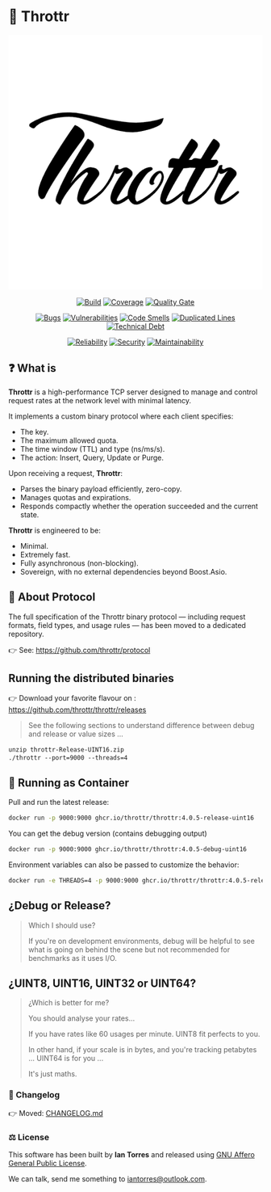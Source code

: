 # 🚀 Throttr

<p align="center"><a href="https://throttr.cl" target="_blank"><img src="./throttr.png" alt="Throttr"></a></p>

<p align="center">
<a href="https://github.com/throttr/throttr/actions/workflows/build.yml"><img src="https://github.com/throttr/throttr/actions/workflows/build.yml/badge.svg" alt="Build"></a>
<a href="https://codecov.io/gh/throttr/throttr"><img src="https://codecov.io/gh/throttr/throttr/graph/badge.svg?token=QCWYBNCJ0T" alt="Coverage"></a>
<a href="https://sonarcloud.io/project/overview?id=throttr_throttr"><img src="https://sonarcloud.io/api/project_badges/measure?project=throttr_throttr&metric=alert_status" alt="Quality Gate"></a>
</p>

<p align="center">
<a href="https://sonarcloud.io/project/overview?id=throttr_throttr"><img src="https://sonarcloud.io/api/project_badges/measure?project=throttr_throttr&metric=bugs" alt="Bugs"></a>
<a href="https://sonarcloud.io/project/overview?id=throttr_throttr"><img src="https://sonarcloud.io/api/project_badges/measure?project=throttr_throttr&metric=vulnerabilities" alt="Vulnerabilities"></a>
<a href="https://sonarcloud.io/project/overview?id=throttr_throttr"><img src="https://sonarcloud.io/api/project_badges/measure?project=throttr_throttr&metric=code_smells" alt="Code Smells"></a>
<a href="https://sonarcloud.io/project/overview?id=throttr_throttr"><img src="https://sonarcloud.io/api/project_badges/measure?project=throttr_throttr&metric=duplicated_lines_density" alt="Duplicated Lines"></a>
<a href="https://sonarcloud.io/project/overview?id=throttr_throttr"><img src="https://sonarcloud.io/api/project_badges/measure?project=throttr_throttr&metric=sqale_index" alt="Technical Debt"></a>
</p>

<p align="center">
<a href="https://sonarcloud.io/project/overview?id=throttr_throttr"><img src="https://sonarcloud.io/api/project_badges/measure?project=throttr_throttr&metric=reliability_rating" alt="Reliability"></a>
<a href="https://sonarcloud.io/project/overview?id=throttr_throttr"><img src="https://sonarcloud.io/api/project_badges/measure?project=throttr_throttr&metric=security_rating" alt="Security"></a>
<a href="https://sonarcloud.io/project/overview?id=throttr_throttr"><img src="https://sonarcloud.io/api/project_badges/measure?project=throttr_throttr&metric=sqale_rating" alt="Maintainability"></a>
</p>

## ❓ What is 

**Throttr** is a high-performance TCP server designed to manage and control request rates at the network level with minimal latency.

It implements a custom binary protocol where each client specifies:

- The key. 
- The maximum allowed quota.
- The time window (TTL) and type (ns/ms/s).
- The action: Insert, Query, Update or Purge.

Upon receiving a request, **Throttr**:

- Parses the binary payload efficiently, zero-copy.
- Manages quotas and expirations.
- Responds compactly whether the operation succeeded and the current state.

**Throttr** is engineered to be:

- Minimal.
- Extremely fast.
- Fully asynchronous (non-blocking).
- Sovereign, with no external dependencies beyond Boost.Asio.

## 📜 About Protocol

The full specification of the Throttr binary protocol — including request formats, field types, and usage rules — has been moved to a dedicated repository.

👉 See: https://github.com/throttr/protocol

## Running the distributed binaries

👉 Download your favorite flavour on : https://github.com/throttr/throttr/releases

> See the following sections to understand difference between debug and release or value sizes ...

```
unzip throttr-Release-UINT16.zip
./throttr --port=9000 --threads=4
```

## 🐳 Running as Container

Pull and run the latest release:

```bash
docker run -p 9000:9000 ghcr.io/throttr/throttr:4.0.5-release-uint16
```

You can get the debug version (contains debugging output)

```bash
docker run -p 9000:9000 ghcr.io/throttr/throttr:4.0.5-debug-uint16
```

Environment variables can also be passed to customize the behavior:

```bash
docker run -e THREADS=4 -p 9000:9000 ghcr.io/throttr/throttr:4.0.5-release-uint16
```

## ¿Debug or Release?

> Which I should use?
>
> If you're on development environments, debug will be helpful to see what is going on behind the scene but not recommended for benchmarks as it uses I/O.

## ¿UINT8, UINT16, UINT32 or UINT64?

> ¿Which is better for me?
> 
> You should analyse your rates...
>
> If you have rates like 60 usages per minute. UINT8 fit perfects to you.
>
> In other hand, if your scale is in bytes, and you're tracking petabytes ... UINT64 is for you ...
>
> It's just maths.

### 📝 Changelog

👉 Moved: [CHANGELOG.md](./CHANGELOG.md)

### ⚖️ License

This software has been built by **Ian Torres** and released using [GNU Affero General Public License](./LICENSE).

We can talk, send me something to [iantorres@outlook.com](mailto:iantorres@outlook.com).
